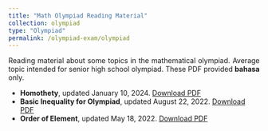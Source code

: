 ```yaml
---
title: "Math Olympiad Reading Material"
collection: olympiad
type: "Olympiad"
permalink: /olympiad-exam/olympiad
---
```


<p align="justify">Reading material about some topics in the mathematical olympiad. Average topic intended for senior high school olympiad. These PDF provided <b>bahasa</b> only.</p>

* <b>Homothety</b>, updated January 10, 2024. <a href='http://wildan-wicaksono.github.io/files/Homothety.pdf'>Download PDF</a>
* <b>Basic Inequality for Olympiad</b>, updated August 22, 2022. <a href='http://wildan-wicaksono.github.io/files/Ketaksamaan Dasar.pdf'>Download PDF</a>
* <b>Order of Element</b>, updated May 18, 2022. <a href='http://wildan-wicaksono.github.io/files/Order dari sebuah Elemen.pdf'>Download PDF</a>

